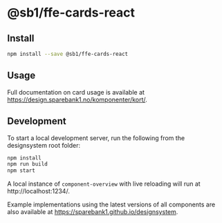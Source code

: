 # @sb1/ffe-cards-react

## Install

```bash
npm install --save @sb1/ffe-cards-react
```

## Usage

Full documentation on card usage is available at https://design.sparebank1.no/komponenter/kort/.

## Development

To start a local development server, run the following from the designsystem root folder:

```bash
npm install
npm run build
npm start
```

A local instance of `component-overview` with live reloading will run at http://localhost:1234/.

Example implementations using the latest versions of all components are also available at https://sparebank1.github.io/designsystem.
